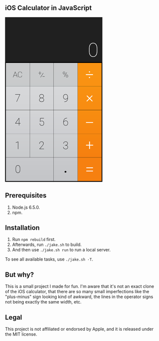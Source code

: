 iOS Calculator in JavaScript
----------------------------

<img src="ios-calculator-screenshot.png" width="320" height="540" alt="Screenshot of this project taken on an iPhone 5S using iOS 10 and Chrome browser">

Prerequisites
-------------

1. Node.js 6.5.0.
1. npm.

Installation
------------

1. Run `npm rebuild` first.
1. Afterwards, run `./jake.sh` to build.
1. And then use `./jake.sh run` to run a local server.

To see all available tasks, use `./jake.sh -T`.

But why?
--------
This is a small project I made for fun. I'm aware that it's not an exact clone of the iOS calculator, that there are so many small imperfections like the "plus-minus" sign looking kind of awkward, the lines in the operator signs not being exactly the same width, etc.

Legal
-----
This project is not affiliated or endorsed by Apple, and it is released under the MIT license.

